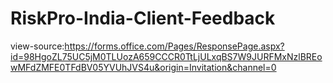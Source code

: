 # RiskPro-India-Client-Feedback
view-source:https://forms.office.com/Pages/ResponsePage.aspx?id=98HgoZL75UC5jM0TLUozA659CCCR0TtLjULxqBS7W9JURFMxNzlBREowMFdZMFE0TFdBV05YVUhJVS4u&origin=Invitation&channel=0
